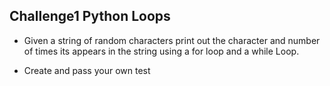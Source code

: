 ## Challenge1 Python Loops
- Given a string of random characters
print out the character and number of times its
appears in the string using a for loop and a while Loop.

- Create and pass your own test
